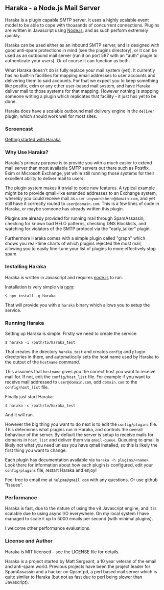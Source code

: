 Haraka - a Node.js Mail Server
------------------------------

Haraka is a plugin capable SMTP server. It uses a highly scalable event
model to be able to cope with thousands of concurrent connections. Plugins
are written in Javascript using [Node.js][1], and as such perform extremely
quickly.

Haraka can be used either as an inbound SMTP server, and is designed with
good anti-spam protections in mind (see the plugins directory), or it can
be used as an outbound mail server (run it on port 587 with an "auth" plugin
to authenticate your users). Or of course it can function as both.

What Haraka doesn't do is fully replace your mail system (yet). It currently
has no built-in facilities for mapping email addresses to user accounts and
delivering them to said accounts. For that we expect you to keep something
like postfix, exim or any other user-based mail system, and have Haraka
deliver mail to those systems for that mapping. However nothing is stopping
someone writing a plugin which replicates that facility - it just has yet to
be done.

Haraka does have a scalable outbound mail delivery engine in the `deliver`
plugin, which should work well for most sites.

### Screencast

[Getting started with Haraka][2]

### Why Use Haraka?

Haraka's primary purpose is to provide you with a much easier to extend
mail server than most available SMTP servers out there such as Postfix,
Exim or Microsoft Exchange, yet while still running those systems for their
excellent ability to deliver mail to users.

The plugin system makes it trivial to code new features. A typical example
might be to provide qmail-like extended addresses to an Exchange system,
whereby you could receive mail as `user-anywordshere@domain.com`, and yet
still have it correctly routed to `user@domain.com`. This is a few lines of
code in Haraka, or maybe someone has already written this plugin.

Plugins are already provided for running mail through SpamAssassin, checking
for known bad HELO patterns, checking DNS Blocklists, and watching for
violators of the SMTP protocol via the "early_talker" plugin.

Furthermore Haraka comes with a simple plugin called "graph" which shows you
real-time charts of which plugins rejected the most mail, allowing you to
easily fine-tune your list of plugins to more effectively stop spam.

### Installing Haraka

Haraka is written in Javascript and requires [node.js][1] to run.

Installation is very simple via [npm][2]:

    $ npm install -g Haraka

That will provide you with a `haraka` binary which allows you to setup the
service.

### Running Haraka

Setting up Haraka is simple. Firstly we need to create the service:

    $ haraka -i /path/to/haraka_test

That creates the directory `haraka_test` and creates `config` and `plugin`
directories in there, and automatically sets the host name used by Haraka
to the output of the `hostname` command.

This assumes that `hostname` gives you the correct host you want to receive
mail for. If not, edit the `config/host_list` file. For example if you want
to receive mail addressed to `user@domain.com`, add `domain.com` to the
`config/host_list` file.

Finally just start Haraka:

    $ haraka -c /path/to/haraka_test

And it will run.

However the big thing you want to do next is to edit the `config/plugins`
file. This determines what plugins run in Haraka, and controls the overall
behaviour of the server. By default the server is setup to receive mails for
domains in `host_list` and deliver them via `qmail-queue`. Queueing to
qmail is likely not what you need unless you have qmail installed, so this is
likely the first thing you want to change.

Each plugin has documentation available via `haraka -h plugins/<name>`.
Look there for information about how each plugin is configured, edit your
`config/plugins` file, restart Haraka and enjoy!

Feel free to email me at `helpme@gmail.com` with any questions. Or use github
"Issues".

### Performance

Haraka is fast, due to the nature of using the v8 Javascript engine, and
it is scalable due to using async I/O everywhere. On my local system I have
managed to scale it up to 5000 emails per second (with minimal plugins).

I welcome other performance evaluations.

### License and Author

Haraka is MIT licensed - see the LICENSE file for details.

Haraka is a project started by Matt Sergeant, a 10 year veteran of the email
and anti-spam world. Previous projects have been the project leader for
SpamAssassin and a hacker on Qpsmtpd, a perl based mail server which is 
quite similar to Haraka (but not as fast due to perl being slower than
Javascript).

[1]: http://nodejs.org/
[2]: http://youtu.be/6twKXMAsPsw
